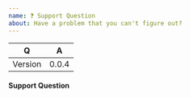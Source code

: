 ```yaml
---
name: ❓ Support Question
about: Have a problem that you can't figure out?
---
```


|    Q        |   A
|------------ | -----
| Version     | 0.0.4
#### Support Question
<!-- Describe the issue you are facing here. -->

